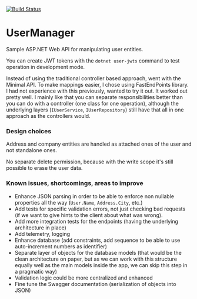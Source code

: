 [![Build Status](https://nrglabz.visualstudio.com/UserManager/_apis/build/status%2Fgabornemeth.UserManager?branchName=main)](https://nrglabz.visualstudio.com/UserManager/_build/latest?definitionId=20&branchName=main)

# UserManager

Sample ASP.NET Web API for manipulating user entities.

You can create JWT tokens with the `dotnet user-jwts` command to test operation in development mode.

Instead of using the traditional controller based approach, went with the Minimal API. To make mappings easier, I chose using FastEndPoints library. I had not experience with this previously, wanted to try it out. It worked out pretty well. I mainly like that you can separate responsibilities better than you can do with a controller (one class for one operation), although the underlying layers (`IUserService`, `IUserRepository`) still have that all in one approach as the controllers would.

### Design choices

Address and company entities are handled as attached ones of the user and not standalone ones.

No separate delete permission, because with the write scope it's still possible to erase the user data.

### Known issues, shortcomings, areas to improve
- Enhance JSON parsing in order to be able to enforce non nullable properties all the way (`User.Name`, `Address.City`, etc.)
- Add tests for specific validation errors, not just checking bad requests (if we want to give hints to the client about what was wrong).
- Add more integration tests for the endpoints (having the underlying architecture in place)
- Add telemetry, logging
- Enhance database (add constraints, add sequence to be able to use auto-increment numbers as identifier)
- Separate layer of objects for the database models (that would be the clean architecture on paper, but as we can work with this structure equally well as the main models inside the app, we can skip this step in a pragmatic way)
- Validation logic could be more centralized and enhanced
- Fine tune the Swagger documentation (serialization of objects into JSON)
